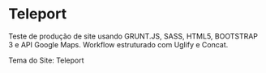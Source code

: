 Teleport
========

Teste de produção de site usando GRUNT.JS, SASS, HTML5, BOOTSTRAP 3 e API Google Maps. Workflow estruturado com Uglify e Concat.

Tema do Site: Teleport
